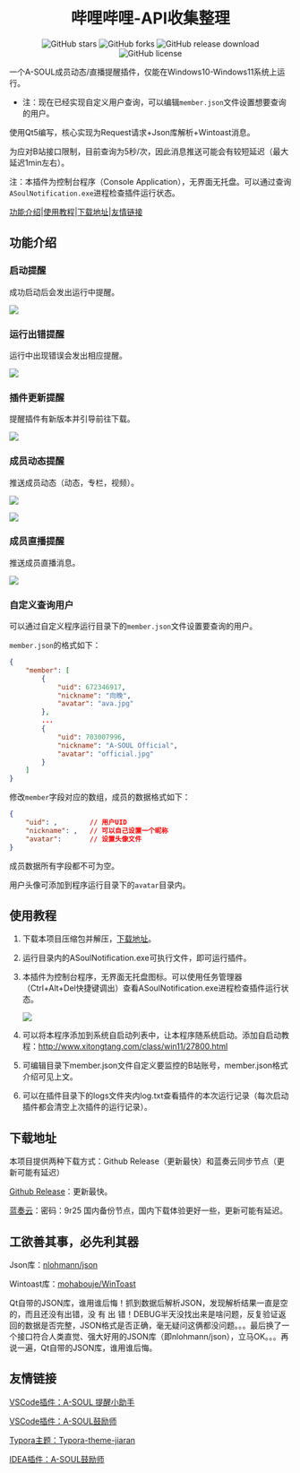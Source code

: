 <h1 align="center">哔哩哔哩-API收集整理</h1>

<p align="center">
    <a href="https://github.com/skykeyjoker/A-SOUL-Notification/stargazers" style="text-decoration:none">
        <img src="https://img.shields.io/github/stars/skykeyjoker/A-SOUL-Notification.svg" alt="GitHub stars"/>
    </a>
    <a href="https://github.com/skykeyjoker/A-SOUL-Notification/network" style="text-decoration:none" >
        <img src="https://img.shields.io/github/forks/skykeyjoker/A-SOUL-Notification.svg" alt="GitHub forks"/>
    </a>
    <a href="https://github.com/skykeyjoker/A-SOUL-Notification/releases" style="text-decoration:none" >
        <img src="https://img.shields.io/github/downloads/skykeyjoker/A-SOUL-Notification/latest/total.svg" alt="GitHub release download"/>
    </a>
    <a href="https://github.com/skykeyjoker/A-SOUL-Notification/blob/master/LICENSE" style="text-decoration:none" >
        <img src="https://img.shields.io/badge/License-MIT-flat.svg" alt="GitHub license"/>
    </a>
</p>

一个A-SOUL成员动态/直播提醒插件，仅能在Windows10-Windows11系统上运行。

* 注：现在已经实现自定义用户查询，可以编辑`member.json`文件设置想要查询的用户。

使用Qt5编写，核心实现为Request请求+Json库解析+Wintoast消息。

为应对B站接口限制，目前查询为5秒/次，因此消息推送可能会有较短延迟（最大延迟1min左右）。

注：本插件为控制台程序（Console Application），无界面无托盘。可以通过查询`ASoulNotification.exe`进程检查插件运行状态。

[功能介绍](#功能介绍)|[使用教程](#使用教程)|[下载地址](#下载地址)|[友情链接](#友情链接)

## 功能介绍

### 启动提醒

成功启动后会发出运行中提醒。

![](https://cdn.jsdelivr.net/gh/skykeyjoker/A-Soul-Notification@master/screenshots/start.png)



### 运行出错提醒

运行中出现错误会发出相应提醒。

![](https://cdn.jsdelivr.net/gh/skykeyjoker/A-Soul-Notification@master/screenshots/error.png)



### 插件更新提醒

提醒插件有新版本并引导前往下载。

![](https://cdn.jsdelivr.net/gh/skykeyjoker/A-Soul-Notification@master/screenshots/update.png)



### 成员动态提醒

推送成员动态（动态，专栏，视频）。

![](https://cdn.jsdelivr.net/gh/skykeyjoker/A-Soul-Notification@master/screenshots/dy1.png)

![](https://cdn.jsdelivr.net/gh/skykeyjoker/A-Soul-Notification@master/screenshots/dy2.png)



### 成员直播提醒

推送成员直播消息。

![](https://cdn.jsdelivr.net/gh/skykeyjoker/A-Soul-Notification@master/screenshots/live.png)



### 自定义查询用户

可以通过自定义程序运行目录下的`member.json`文件设置要查询的用户。

`member.json`的格式如下：

```json
{
	"member": [
		{
			"uid": 672346917,
			"nickname": "向晚",
			"avatar": "ava.jpg"
		},
		...
		{
			"uid": 703007996,
			"nickname": "A-SOUL Official",
			"avatar": "official.jpg"
		}
	]
}
```

修改`member`字段对应的数组，成员的数据格式如下：

```json
{
    "uid": ,		// 用户UID
    "nickname": ,	// 可以自己设置一个昵称
    "avatar": 		// 设置头像文件
}
```

成员数据所有字段都不可为空。

用户头像可添加到程序运行目录下的`avatar`目录内。



## 使用教程

1. 下载本项目压缩包并解压，[下载地址](#下载地址)。

2. 运行目录内的ASoulNotification.exe可执行文件，即可运行插件。

3. 本插件为控制台程序，无界面无托盘图标。可以使用任务管理器（Ctrl+Alt+Del快捷键调出）查看ASoulNotification.exe进程检查插件运行状态。

   ![](https://cdn.jsdelivr.net/gh/skykeyjoker/A-Soul-Notification@master/screenshots/task.jpg)

4. 可以将本程序添加到系统自启动列表中，让本程序随系统启动。添加自启动教程：http://www.xitongtang.com/class/win11/27800.html

5. 可编辑目录下member.json文件自定义要监控的B站账号，member.json格式介绍可见上文。

6. 可以在插件目录下的logs文件夹内log.txt查看插件的本次运行记录（每次启动插件都会清空上次插件的运行记录）。



## 下载地址

本项目提供两种下载方式：Github Release（更新最快）和蓝奏云同步节点（更新可能有延迟）

[Github Release](https://github.com/skykeyjoker/A-SOUL-Notification/releases)：更新最快。

[蓝奏云](https://www.lanzouw.com/b02uir28d)：密码：9r25 国内备份节点，国内下载体验更好一些，更新可能有延迟。



## 工欲善其事，必先利其器

Json库：[nlohmann/json](https://github.com/nlohmann/json)

Wintoast库：[mohabouje/WinToast](https://github.com/mohabouje/WinToast)

Qt自带的JSON库，谁用谁后悔！抓到数据后解析JSON，发现解析结果一直是空的，而且还没有出错，没 有 出 错！DEBUG半天没找出来是啥问题，反复验证返回的数据是否完整，JSON格式是否正确，毫无疑问这俩都没问题。。。最后换了一个接口符合人类直觉、强大好用的JSON库（即nlohmann/json），立马OK。。。再说一遍，Qt自带的JSON库，谁用谁后悔。



## 友情链接

[VSCode插件：A-SOUL 提醒小助手](https://github.com/luooooob/vscode-asoul-notifications)

[VSCode插件：A-SOUL鼓励师](https://github.com/as042971/vscode-asoul)

[Typora主题：Typora-theme-jiaran](https://github.com/q19980722/Typora-theme-jiaran)

[IDEA插件：A-SOUL鼓励师](https://github.com/cnsky1103/A-SOUL-Reminder)
